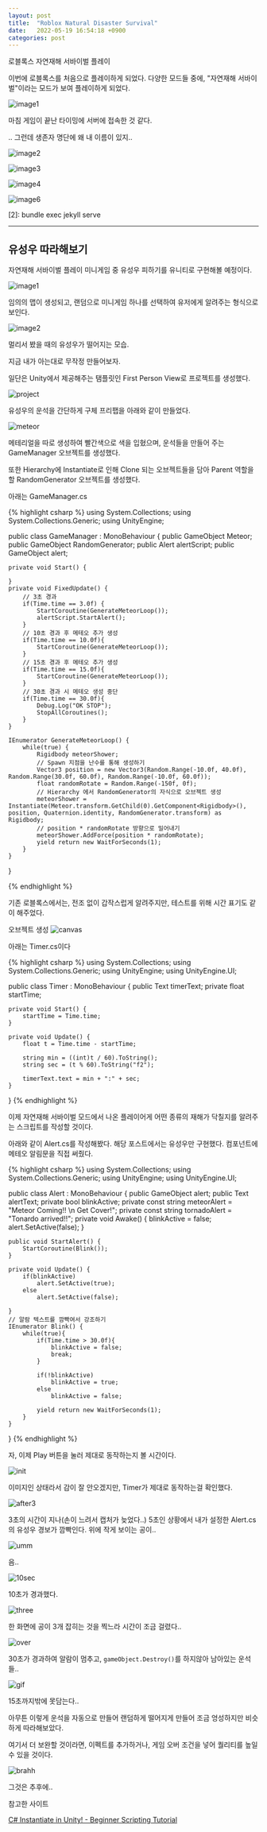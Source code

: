 ```yaml
---
layout: post
title:  "Roblox Natural Disaster Survival"
date:   2022-05-19 16:54:18 +0900
categories: post
---
```


로블록스 자연재해 서바이벌 플레이

이번에 로블록스를 처음으로 플레이하게 되었다. 다양한 모드들 중에, "자연재해 서바이벌"이라는 모드가 보여 플레이하게 되었다.

![image1](/assets/220519/RobloxScreenShot20220518_211926034.png)

마침 게임이 끝난 타이밍에 서버에 접속한 것 같다.

.. 그런데 생존자 명단에 왜 내 이름이 있지..

![image2](/assets/220519/RobloxScreenShot20220518_212030130.png)

![image3](/assets/220519/RobloxScreenShot20220518_212115863.png)

![image4](/assets/220519/RobloxScreenShot20220518_212345374.png)


![image6](/assets/220519/RobloxScreenShot20220518_212530468.png)




[1]: https://www.roblox.com/games/189707/Natural-Disaster-Survival#!/about


[2]: bundle exec jekyll serve


* * *


유성우 따라해보기
-------------

자연재해 서바이벌 플레이 미니게임 중 유성우 피하기를 유니티로 구현해볼 예정이다.

![image1](/assets/220519/RobloxScreenShot20220518_214724666.png)


임의의 맵이 생성되고, 랜덤으로 미니게임 하나를 선택하여 유저에게 알려주는 형식으로 보인다.



![image2](/assets/220519/RobloxScreenShot20220518_214741849.png)

멀리서 봤을 때의 유성우가 떨어지는 모습.

지금 내가 아는대로 무작정 만들어보자.

일단은 Unity에서 제공해주는 탬플릿인 First Person View로 프로젝트를 생성했다.

![project](/assets/220519/core.png)

유성우의 운석을 간단하게 구체 프리팹을 아래와 같이 만들었다.

![meteor](/assets/220519/sphere.png)

메테리얼을 따로 생성하여 빨간색으로 색을 입혔으며, 운석들을 만들어 주는 GameManager 오브젝트를 생성했다.

또한 Hierarchy에 Instantiate로 인해 Clone 되는 오브젝트들을 담아 Parent 역할을 할 RandomGenerator 오브젝트를 생성했다.


아래는 GameManager.cs

{% highlight csharp %}
using System.Collections;
using System.Collections.Generic;
using UnityEngine;

public class GameManager : MonoBehaviour
{
    public GameObject Meteor;
    public GameObject RandomGenerator;
    public Alert alertScript;
    public GameObject alert;

    private void Start() {

    }
    private void FixedUpdate() {
        // 3초 경과
        if(Time.time == 3.0f) {
            StartCoroutine(GenerateMeteorLoop());
            alertScript.StartAlert();
        }
        // 10초 경과 후 메테오 추가 생성
        if(Time.time == 10.0f){
            StartCoroutine(GenerateMeteorLoop());
        }
        // 15초 경과 후 메테오 추가 생성
        if(Time.time == 15.0f){
            StartCoroutine(GenerateMeteorLoop());
        }
        // 30초 경과 시 메테오 생성 중단
        if(Time.time == 30.0f){
            Debug.Log("OK STOP");
            StopAllCoroutines();
        }
    }

    IEnumerator GenerateMeteorLoop() {
        while(true) {
            Rigidbody meteorShower;
            // Spawn 지점을 난수를 통해 생성하기
            Vector3 position = new Vector3(Random.Range(-10.0f, 40.0f), Random.Range(30.0f, 60.0f), Random.Range(-10.0f, 60.0f));
            float randomRotate = Random.Range(-150f, 0f);
            // Hierarchy 에서 RandomGenerator의 자식으로 오브젝트 생성
            meteorShower = Instantiate(Meteor.transform.GetChild(0).GetComponent<Rigidbody>(), position, Quaternion.identity, RandomGenerator.transform) as Rigidbody;
            // position * randomRotate 방향으로 밀어내기
            meteorShower.AddForce(position * randomRotate);
            yield return new WaitForSeconds(1);
        }
    }
}

{% endhighlight %}

기존 로블록스에서는, 전조 없이 갑작스럽게 알려주지만, 테스트를 위해 시간 표기도 같이 해주었다.

오브젝트 생성
![canvas](/assets/220519/canvas.png)


아래는 Timer.cs이다

{% highlight csharp %}
using System.Collections;
using System.Collections.Generic;
using UnityEngine;
using UnityEngine.UI;

public class Timer : MonoBehaviour
{
    public Text timerText;
    private float startTime;

    private void Start() {
        startTime = Time.time;    
    }

    private void Update() {
        float t = Time.time - startTime;

        string min = ((int)t / 60).ToString();
        string sec = (t % 60).ToString("f2");
        
        timerText.text = min + ":" + sec;
    }
}
{% endhighlight %}

이제 자연재해 서바이벌 모드에서 나온 플레이어게 어떤 종류의 재해가 닥칠지를 알려주는 스크립트를 작성할 것이다.

아래와 같이 Alert.cs를 작성해봤다. 해당 포스트에서는 유성우만 구현했다. 컴포넌트에 메테오 알림문을 직접 써줬다.

{% highlight csharp %}
using System.Collections;
using System.Collections.Generic;
using UnityEngine;
using UnityEngine.UI;

public class Alert : MonoBehaviour
{
    public GameObject alert;
    public Text alertText;
    private bool blinkActive;
    private const string meteorAlert = "Meteor Coming!! \n Get Cover!";
    private const string tornadoAlert = "Tonardo arrived!!";
    private void Awake() {
        blinkActive = false;
        alert.SetActive(false);
    }

    public void StartAlert() {
        StartCoroutine(Blink());
    }

    private void Update() {
        if(blinkActive)
            alert.SetActive(true);
        else
            alert.SetActive(false);

    }
    // 알람 텍스트를 깜빡여서 강조하기
    IEnumerator Blink() {
        while(true){
            if(Time.time > 30.0f){
                blinkActive = false;
                break;
            }         

            if(!blinkActive)
                blinkActive = true;
            else
                blinkActive = false;

            yield return new WaitForSeconds(1);
        }
    }
}
{% endhighlight %}

자, 이제 Play 버튼을 눌러 제대로 동작하는지 볼 시간이다.

![init](/assets/220519/init.png)

이미지인 상태라서 감이 잘 안오겠지만, Timer가 제대로 동작하는걸 확인했다.

![after3](/assets/220519/after%203.png)

3초의 시간이 지나(손이 느려서 캡처가 늦었다..) 5초인 상황에서 내가 설정한 Alert.cs의 유성우 경보가 깜빡인다. 위에 작게 보이는 공이..


![umm](/assets/220519/umm.png)

음..

![10sec](/assets/220519/10sec.png)

10초가 경과했다.


![three](/assets/220519/three.png)

한 화면에 공이 3개 잡히는 것을 찍느라 시간이 조금 걸렸다..

![over](/assets/220519/over.png)

30초가 경과하여 알람이 멈추고, `gameObject.Destroy()`를 하지않아 남아있는 운석들..



![gif](/assets/220519/meteorgame.gif)

15초까지밖에 못담는다..




아무튼 이렇게 운석을 자동으로 만들어 랜덤하게 떨어지게 만들어 조금 엉성하지만 비슷하게 따라해보았다.

여기서 더 보완할 것이라면, 이펙트를 추가하거나, 게임 오버 조건을 넣어 퀄리티를 높일 수 있을 것이다.

![brahh](/assets/220519/wojak-loading-wojak.gif)

그것은 추후에..

참고한 사이트

[C# Instantiate in Unity! - Beginner Scripting Tutorial][1]


[1]: https://www.youtube.com/watch?v=Q3u0x8VRJS4
